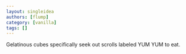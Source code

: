 ```yaml
---
layout: singleidea
authors: [flump]
category: [vanilla]
tags: []
---
```

Gelatinous cubes specifically seek out scrolls labeled YUM YUM to eat.
